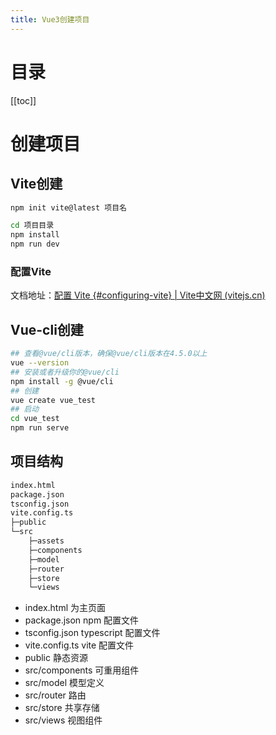 ```yaml
---
title: Vue3创建项目
---
```

# 目录

[[toc]]

# 创建项目
## Vite创建

```bash
npm init vite@latest 项目名

cd 项目目录
npm install
npm run dev
```
### 配置Vite
文档地址：[配置 Vite {#configuring-vite} | Vite中文网 (vitejs.cn)](https://vitejs.cn/config/#server-port)
## Vue-cli创建
```bash
## 查看@vue/cli版本，确保@vue/cli版本在4.5.0以上
vue --version
## 安装或者升级你的@vue/cli
npm install -g @vue/cli
## 创建
vue create vue_test
## 启动
cd vue_test
npm run serve
```
## 项目结构
```bash
index.html
package.json
tsconfig.json
vite.config.ts
├─public
└─src
    ├─assets
    ├─components
    ├─model
    ├─router
    ├─store
    └─views
```

- index.html 为主页面
- package.json npm 配置文件
- tsconfig.json typescript 配置文件
- vite.config.ts vite 配置文件
- public 静态资源
- src/components 可重用组件
- src/model 模型定义
- src/router 路由
- src/store 共享存储
- src/views 视图组件
